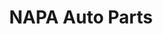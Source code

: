 ---
title: "NAPA Auto Parts"
url: /indianapolis/napa-auto-parts-west-minnesota-street/
shop: car parts
---